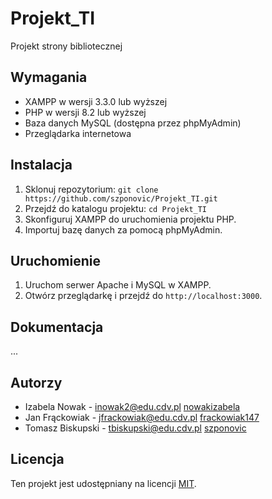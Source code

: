# Projekt_TI

Projekt strony bibliotecznej

## Wymagania

- XAMPP w wersji 3.3.0 lub wyższej
- PHP w wersji 8.2 lub wyższej
- Baza danych MySQL (dostępna przez phpMyAdmin)
- Przeglądarka internetowa

## Instalacja

1. Sklonuj repozytorium: `git clone https://github.com/szponovic/Projekt_TI.git`
2. Przejdź do katalogu projektu: `cd Projekt_TI`
3. Skonfiguruj XAMPP do uruchomienia projektu PHP.
4. Importuj bazę danych za pomocą phpMyAdmin.

## Uruchomienie

1. Uruchom serwer Apache i MySQL w XAMPP.
2. Otwórz przeglądarkę i przejdź do `http://localhost:3000`.

## Dokumentacja

...
## Autorzy

- Izabela Nowak - inowak2@edu.cdv.pl [nowakizabela](https://github.com/nowakizabela)
- Jan Frąckowiak - jfrackowiak@edu.cdv.pl [frackowiak147](https://github.com/frackowiak147)
- Tomasz Biskupski - tbiskupski@edu.cdv.pl [szponovic](https://github.com/szponovic)

## Licencja

Ten projekt jest udostępniany na licencji [MIT](https://opensource.org/licenses/MIT).